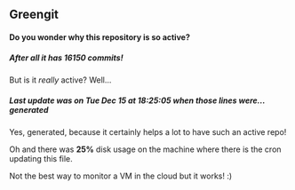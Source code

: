 ## Greengit

#### Do you wonder why this repository is so active?

##### After all it has 16150 commits!

But is it *really* active? Well...

##### Last update was on Tue Dec 15 at 18:25:05 when those lines were... generated

Yes, generated, because it certainly helps a lot to have such an active repo!

Oh and there was **25%** disk usage on the machine
where there is the cron updating this file.

Not the best way to monitor a VM in the cloud but it works! :)
